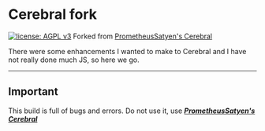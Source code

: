 # Cerebral fork
[![license: AGPL v3](https://img.shields.io/badge/license-AGPL%20v3-red.svg)](https://www.gnu.org/licenses/agpl-3.0)
Forked from [PrometheusSatyen's Cerebral](https://github.com/PrometheusSatyen/Cerebral)

There were some enhancements I wanted to make to Cerebral and I have not really done much JS, so here we go.

***
## Important
This build is full of bugs and errors. Do not use it, use  ***[PrometheusSatyen's Cerebral](https://github.com/PrometheusSatyen/Cerebral)***